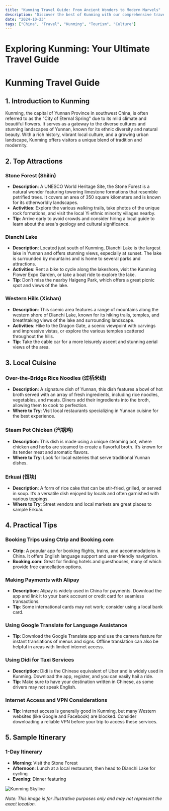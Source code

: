 ```yaml
---
title: "Kunming Travel Guide: From Ancient Wonders to Modern Marvels"
description: "Discover the best of Kunming with our comprehensive travel guide. Explore top attractions, savor local cuisine, and get insider tips for an unforgettable Chinese adventure."
date: "2024-10-23"
tags: ["China", "Travel", "Kunming", "Tourism", "Culture"]
---
```


# Exploring Kunming: Your Ultimate Travel Guide

# Kunming Travel Guide

## 1. Introduction to Kunming
Kunming, the capital of Yunnan Province in southwest China, is often referred to as the "City of Eternal Spring" due to its mild climate and beautiful flowers. It serves as a gateway to the diverse cultures and stunning landscapes of Yunnan, known for its ethnic diversity and natural beauty. With a rich history, vibrant local culture, and a growing urban landscape, Kunming offers visitors a unique blend of tradition and modernity.

## 2. Top Attractions

### Stone Forest (Shilin)
- **Description**: A UNESCO World Heritage Site, the Stone Forest is a natural wonder featuring towering limestone formations that resemble petrified trees. It covers an area of 350 square kilometers and is known for its otherworldly landscapes.
- **Activities**: Explore the various walking trails, take photos of the unique rock formations, and visit the local Yi ethnic minority villages nearby.
- **Tip**: Arrive early to avoid crowds and consider hiring a local guide to learn about the area's geology and cultural significance.

### Dianchi Lake
- **Description**: Located just south of Kunming, Dianchi Lake is the largest lake in Yunnan and offers stunning views, especially at sunset. The lake is surrounded by mountains and is home to several parks and attractions.
- **Activities**: Rent a bike to cycle along the lakeshore, visit the Kunming Flower Expo Garden, or take a boat ride to explore the lake.
- **Tip**: Don’t miss the nearby Haigeng Park, which offers a great picnic spot and views of the lake.

### Western Hills (Xishan)
- **Description**: This scenic area features a range of mountains along the western shore of Dianchi Lake, known for its hiking trails, temples, and breathtaking views of the lake and surrounding landscape.
- **Activities**: Hike to the Dragon Gate, a scenic viewpoint with carvings and impressive vistas, or explore the various temples scattered throughout the hills.
- **Tip**: Take the cable car for a more leisurely ascent and stunning aerial views of the area.

## 3. Local Cuisine

### Over-the-Bridge Rice Noodles (过桥米线)
- **Description**: A signature dish of Yunnan, this dish features a bowl of hot broth served with an array of fresh ingredients, including rice noodles, vegetables, and meats. Diners add their ingredients into the broth, allowing them to cook to perfection.
- **Where to Try**: Visit local restaurants specializing in Yunnan cuisine for the best experience.

### Steam Pot Chicken (汽锅鸡)
- **Description**: This dish is made using a unique steaming pot, where chicken and herbs are steamed to create a flavorful broth. It’s known for its tender meat and aromatic flavors.
- **Where to Try**: Look for local eateries that serve traditional Yunnan dishes.

### Erkuai (饵块)
- **Description**: A form of rice cake that can be stir-fried, grilled, or served in soup. It’s a versatile dish enjoyed by locals and often garnished with various toppings.
- **Where to Try**: Street vendors and local markets are great places to sample Erkuai.

## 4. Practical Tips

### Booking Trips using Ctrip and Booking.com
- **Ctrip**: A popular app for booking flights, trains, and accommodations in China. It offers English language support and user-friendly navigation.
- **Booking.com**: Great for finding hotels and guesthouses, many of which provide free cancellation options.

### Making Payments with Alipay
- **Description**: Alipay is widely used in China for payments. Download the app and link it to your bank account or credit card for seamless transactions.
- **Tip**: Some international cards may not work; consider using a local bank card.

### Using Google Translate for Language Assistance
- **Tip**: Download the Google Translate app and use the camera feature for instant translations of menus and signs. Offline translation can also be helpful in areas with limited internet access.

### Using Didi for Taxi Services
- **Description**: Didi is the Chinese equivalent of Uber and is widely used in Kunming. Download the app, register, and you can easily hail a ride.
- **Tip**: Make sure to have your destination written in Chinese, as some drivers may not speak English.

### Internet Access and VPN Considerations
- **Tip**: Internet access is generally good in Kunming, but many Western websites (like Google and Facebook) are blocked. Consider downloading a reliable VPN before your trip to access these services.

## 5. Sample Itinerary

### 1-Day Itinerary
- **Morning**: Visit the Stone Forest
- **Afternoon**: Lunch at a local restaurant, then head to Dianchi Lake for cycling
- **Evening**: Dinner featuring

<img src="https://source.unsplash.com/1600x900/?Kunming,cityscape" alt="Kunming Skyline" loading="lazy">

*Note: This image is for illustrative purposes only and may not represent the exact location.*

